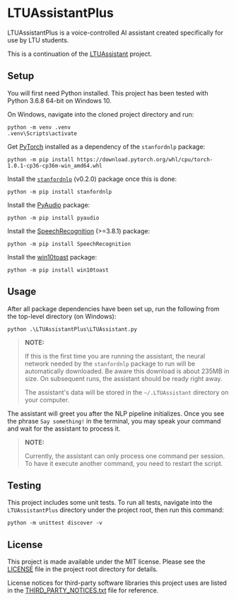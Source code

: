 # LTUAssistantPlus

LTUAssistantPlus is a voice-controlled AI assistant created specifically for use by LTU students.

This is a continuation of the [LTUAssistant][LTUAssistant] project.

## Setup

You will first need Python installed. This project has been tested with Python 3.6.8 64-bit on Windows 10.

On Windows, navigate into the cloned project directory and run:

```
python -m venv .venv
.venv\Scripts\activate
```

Get [PyTorch][PyTorch] installed as a dependency of the `stanfordnlp` package:

```
python -m pip install https://download.pytorch.org/whl/cpu/torch-1.0.1-cp36-cp36m-win_amd64.whl
```

Install the [`stanfordnlp`][stanfordnlp] (v0.2.0) package once this is done:

```
python -m pip install stanfordnlp
```

Install the [PyAudio][PyAudio] package:

```
python -m pip install pyaudio
```

Install the [SpeechRecognition][SpeechRecognition] (>=3.8.1) package:

```
python -m pip install SpeechRecognition
```

Install the [win10toast][win10toast] package:

```
python -m pip install win10toast
```

## Usage

After all package dependencies have been set up, run the following from the top-level directory (on Windows):

```
python .\LTUAssistantPlus\LTUAssistant.py
```

> **NOTE:**
>
> If this is the first time you are running the assistant, the neural network needed by the `stanfordnlp`
> package to run will be automatically downloaded. Be aware this download is about 235MB in size.
> On subsequent runs, the assistant should be ready right away.
>
> The assistant's data will be stored in the `~/.LTUAssistant` directory on your computer.

The assistant will greet you after the NLP pipeline initializes. Once you see the phrase
`Say something!` in the terminal, you may speak your command and wait for the assistant to
process it.

> **NOTE:**
>
> Currently, the assistant can only process one command per session. To have it execute
> another command, you need to restart the script.

## Testing

This project includes some unit tests. To run all tests, navigate into the `LTUAssistantPlus` directory
under the project root, then run this command:

```
python -m unittest discover -v
```

## License

This project is made available under the MIT license. Please see the [LICENSE][license] file in the project root directory for details.

License notices for third-party software libraries this project uses are listed in the [THIRD_PARTY_NOTICES.txt][third-party notices] file for reference.

[license]: https://github.com/Xyaneon/LTUAssistantPlus/blob/master/LICENSE
[LTUAssistant]: https://github.com/Xyaneon/LTUAssistant
[PyAudio]: http://people.csail.mit.edu/hubert/pyaudio/
[PyTorch]: https://pytorch.org/
[SpeechRecognition]: https://pypi.org/project/SpeechRecognition/
[stanfordnlp]: https://stanfordnlp.github.io/stanfordnlp/
[third-party notices]: https://github.com/Xyaneon/LTUAssistantPlus/blob/master/THIRD_PARTY_NOTICES.txt
[win10toast]: https://github.com/jithurjacob/Windows-10-Toast-Notifications
